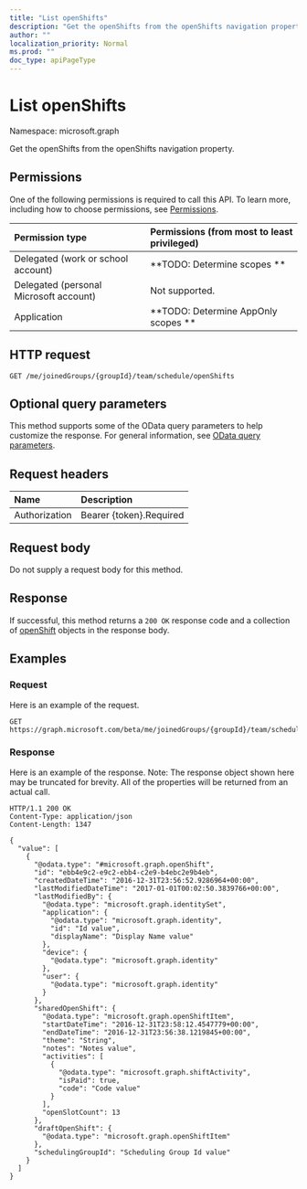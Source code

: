 ```yaml
---
title: "List openShifts"
description: "Get the openShifts from the openShifts navigation property."
author: ""
localization_priority: Normal
ms.prod: ""
doc_type: apiPageType
---
```


# List openShifts

Namespace: microsoft.graph

Get the openShifts from the openShifts navigation property.

## Permissions
One of the following permissions is required to call this API. To learn more, including how to choose permissions, see [Permissions](/concepts/permissions-reference.md).

|Permission type|Permissions (from most to least privileged)|
|:---|:---|
|Delegated (work or school account)|**TODO: Determine scopes **|
|Delegated (personal Microsoft account)|Not supported.|
|Application|**TODO: Determine AppOnly scopes **|

## HTTP request
<!-- {
  "blockType": "ignored"
}
-->
``` http
GET /me/joinedGroups/{groupId}/team/schedule/openShifts
```

## Optional query parameters
This method supports some of the OData query parameters to help customize the response. For general information, see [OData query parameters](/graph/query-parameters).

## Request headers
|Name|Description|
|:---|:---|
|Authorization|Bearer {token}.Required|

## Request body
Do not supply a request body for this method.

## Response
If successful, this method returns a `200 OK` response code and a collection of [openShift](../resources/openshift.md) objects in the response body.

## Examples

### Request
Here is an example of the request.
<!-- {
  "blockType": "request",
  "name": "get_openshift"
}
-->
``` http
GET https://graph.microsoft.com/beta/me/joinedGroups/{groupId}/team/schedule/openShifts
```

### Response
Here is an example of the response. Note: The response object shown here may be truncated for brevity. All of the properties will be returned from an actual call.
<!-- {
  "blockType": "response",
  "truncated": true,
  "@odata.type": "collection(microsoft.graph.openshift)"
}
-->
``` http
HTTP/1.1 200 OK
Content-Type: application/json
Content-Length: 1347

{
  "value": [
    {
      "@odata.type": "#microsoft.graph.openShift",
      "id": "ebb4e9c2-e9c2-ebb4-c2e9-b4ebc2e9b4eb",
      "createdDateTime": "2016-12-31T23:56:52.9286964+00:00",
      "lastModifiedDateTime": "2017-01-01T00:02:50.3839766+00:00",
      "lastModifiedBy": {
        "@odata.type": "microsoft.graph.identitySet",
        "application": {
          "@odata.type": "microsoft.graph.identity",
          "id": "Id value",
          "displayName": "Display Name value"
        },
        "device": {
          "@odata.type": "microsoft.graph.identity"
        },
        "user": {
          "@odata.type": "microsoft.graph.identity"
        }
      },
      "sharedOpenShift": {
        "@odata.type": "microsoft.graph.openShiftItem",
        "startDateTime": "2016-12-31T23:58:12.4547779+00:00",
        "endDateTime": "2016-12-31T23:56:38.1219845+00:00",
        "theme": "String",
        "notes": "Notes value",
        "activities": [
          {
            "@odata.type": "microsoft.graph.shiftActivity",
            "isPaid": true,
            "code": "Code value"
          }
        ],
        "openSlotCount": 13
      },
      "draftOpenShift": {
        "@odata.type": "microsoft.graph.openShiftItem"
      },
      "schedulingGroupId": "Scheduling Group Id value"
    }
  ]
}
```

